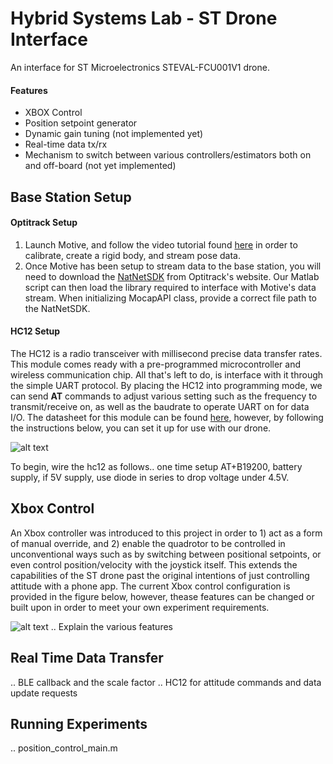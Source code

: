 # Hybrid Systems Lab - ST Drone Interface
An interface for ST Microelectronics STEVAL-FCU001V1 drone.

#### Features
* XBOX Control
* Position setpoint generator
* Dynamic gain tuning (not implemented yet)
* Real-time data tx/rx
* Mechanism to switch between various controllers/estimators both on and off-board (not yet implemented)

## Base Station Setup
#### Optitrack Setup
1) Launch Motive, and follow the video tutorial found [here](https://drive.google.com/file/d/18uIZ4nmRBpClOAIvb6bXcjtSB3jgUkA6/view) in order to calibrate, create a rigid body, and stream pose data.
2) Once Motive has been setup to stream data to the base station, you will need to download the [NatNetSDK](https://optitrack.com/software/natnet-sdk/) from Optitrack's website. Our Matlab script can then load the library required to interface with Motive's data stream. When initializing MocapAPI class, provide a correct file path to the NatNetSDK. 

#### HC12 Setup
The HC12 is a radio transceiver with millisecond precise data transfer rates. This module comes ready with a pre-programmed microcontroller and wireless communication chip. All that's left to do, is interface with it through the simple UART protocol. By placing the HC12 into programming mode, we can send **AT** commands to adjust various setting such as the frequency to transmit/receive on, as well as the baudrate to operate UART on for data I/O. The datasheet for this module can be found [here](https://www.smart-prototyping.com/image/data/2020/09/102041%20HC-12%20Wireless%20Transceiver%20Module%20(SI4438,%20433MHz,%201km)/HC-12%20english%20datasheets.pdf), however, by following the instructions below, you can set it up for use with our drone.

![alt text](https://imgaz.staticbg.com/thumb/large/oaupload/banggood/images/2B/84/c2010326-344d-4513-98cd-879ea4f7ab16.jpg)

To begin, wire the hc12 as follows.. one time setup AT+B19200, battery supply, if 5V supply, use diode in series to drop voltage under 4.5V.

## Xbox Control
An Xbox controller was introduced to this project in order to 1) act as a form of manual override, and 2) enable the quadrotor to be controlled in unconventional ways such as by switching between positional setpoints, or even control position/velocity with the joystick itself. This extends the capabilities of the ST drone past the original intentions of just controlling attitude with a phone app. The current Xbox control configuration is provided in the figure below, however, thease features can be changed or built upon in order to meet your own experiment requirements.

![alt text](https://lh5.googleusercontent.com/ak9S9LqvmSyjND_QmrkH7fyYmUmcYyIqQMQegmAeDIY7XEuUXGje9xpXwXxIrt8zcgc=w2400)
.. Explain the various features

## Real Time Data Transfer
.. BLE callback and the scale factor
.. HC12 for attitude commands and data update requests

## Running Experiments
.. position_control_main.m

